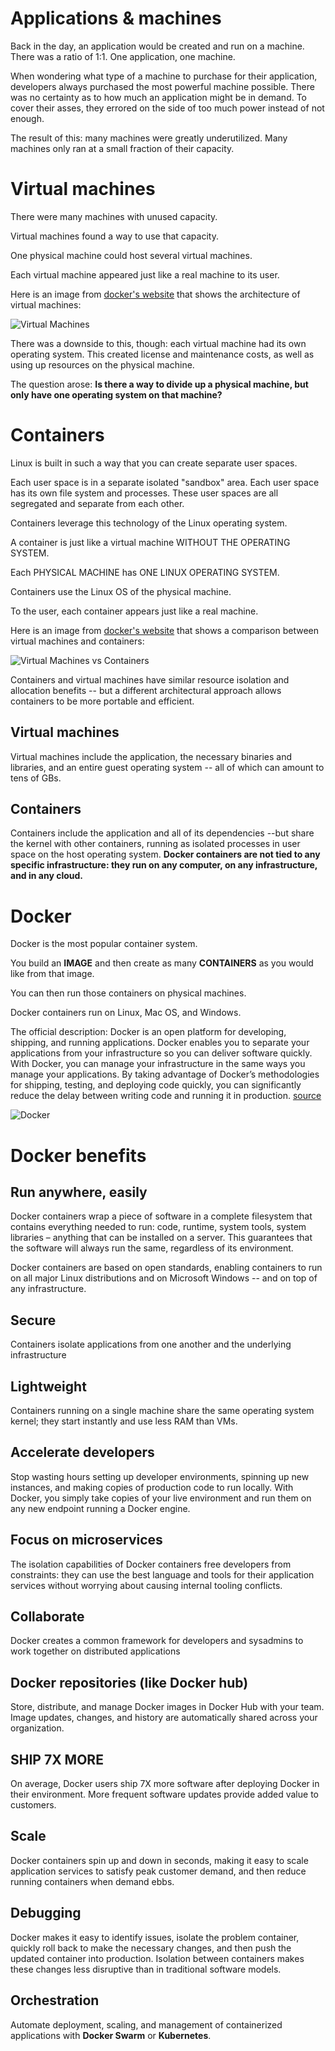 # Applications & machines

Back in the day, an application would be created and run on a machine. There was a ratio of 1:1. One application, one machine.

When wondering what type of a machine to purchase for their application, developers always purchased the most powerful machine possible. There was no certainty as to how much an application might be in demand. To cover their asses, they errored on the side of too much power instead of not enough.

The result of this: many machines were greatly underutilized. Many machines only ran at a small fraction of their capacity.

# Virtual machines

There were many machines with unused capacity.

Virtual machines found a way to use that capacity.

One physical machine could host several virtual machines.

Each virtual machine appeared just like a real machine to its user.

Here is an image from [docker's website](https://www.docker.com/what-docker) that shows the architecture of virtual machines:

![Virtual Machines](vm.png)

There was a downside to this, though: each virtual machine had its own operating system. This created license and maintenance costs, as well as using up resources on the physical machine.

The question arose: **Is there a way to divide up a physical machine, but only have one operating system on that machine?**

# Containers

Linux is built in such a way that you can create separate user spaces.

Each user space is in a separate isolated "sandbox" area. Each user space has its own file system and processes. These user spaces are all segregated and separate from each other.

Containers leverage this technology of the Linux operating system.

A container is just like a virtual machine WITHOUT THE OPERATING SYSTEM.

Each PHYSICAL MACHINE has ONE LINUX OPERATING SYSTEM.

Containers use the Linux OS of the physical machine.

To the user, each container appears just like a real machine.

Here is an image from [docker's website](https://www.docker.com/what-docker) that shows a comparison between virtual machines and containers:

![Virtual Machines vs Containers](vm-containers.png)

Containers and virtual machines have similar resource isolation and allocation benefits -- but a different architectural approach allows containers to be more portable and efficient.

## Virtual machines

Virtual machines include the application, the necessary binaries and libraries, and an entire guest operating system -- all of which can amount to tens of GBs.

## Containers

Containers include the application and all of its dependencies --but share the kernel with other containers, running as isolated processes in user space on the host operating system. **Docker containers are not tied to any specific infrastructure: they run on any computer, on any infrastructure, and in any cloud.**

# Docker

Docker is the most popular container system.

You build an **IMAGE** and then create as many **CONTAINERS** as you would like from that image.

You can then run those containers on physical machines.

Docker containers run on Linux, Mac OS, and Windows.

The official description: Docker is an open platform for developing, shipping, and running applications. Docker enables you to separate your applications from your infrastructure so you can deliver software quickly. With Docker, you can manage your infrastructure in the same ways you manage your applications. By taking advantage of Docker’s methodologies for shipping, testing, and deploying code quickly, you can significantly reduce the delay between writing code and running it in production.
[source](https://docs.docker.com/engine/understanding-docker/)

![Docker](docker.png)

# Docker benefits


## Run anywhere, easily

Docker containers wrap a piece of software in a complete filesystem that contains everything needed to run: code, runtime, system tools, system libraries – anything that can be installed on a server. This guarantees that the software will always run the same, regardless of its environment.

Docker containers are based on open standards, enabling containers to run on all major Linux distributions and on Microsoft Windows -- and on top of any infrastructure.

## Secure

Containers isolate applications from one another and the underlying infrastructure

## Lightweight

Containers running on a single machine share the same operating system kernel; they start instantly and use less RAM than VMs.

## Accelerate developers

Stop wasting hours setting up developer environments, spinning up new instances, and making copies of production code to run locally. With Docker, you simply take copies of your live environment and run them on any new endpoint running a Docker engine.

## Focus on microservices

The isolation capabilities of Docker containers free developers from constraints: they can use the best language and tools for their application services without worrying about causing internal tooling conflicts.

## Collaborate

Docker creates a common framework for developers and sysadmins to work together on distributed applications

## Docker repositories (like Docker hub)

Store, distribute, and manage Docker images in Docker Hub with your team. Image updates, changes, and history are automatically shared across your organization.

## SHIP 7X MORE

On average, Docker users ship 7X more software after deploying Docker in their environment. More frequent software updates provide added value to customers.

## Scale

Docker containers spin up and down in seconds, making it easy to scale application services to satisfy peak customer demand, and then reduce running containers when demand ebbs.

## Debugging

Docker makes it easy to identify issues, isolate the problem container, quickly roll back to make the necessary changes, and then push the updated container into production. Isolation between containers makes these changes less disruptive than in traditional software models.

## Orchestration

Automate deployment, scaling, and management of containerized applications with  **Docker Swarm** or **Kubernetes**.
